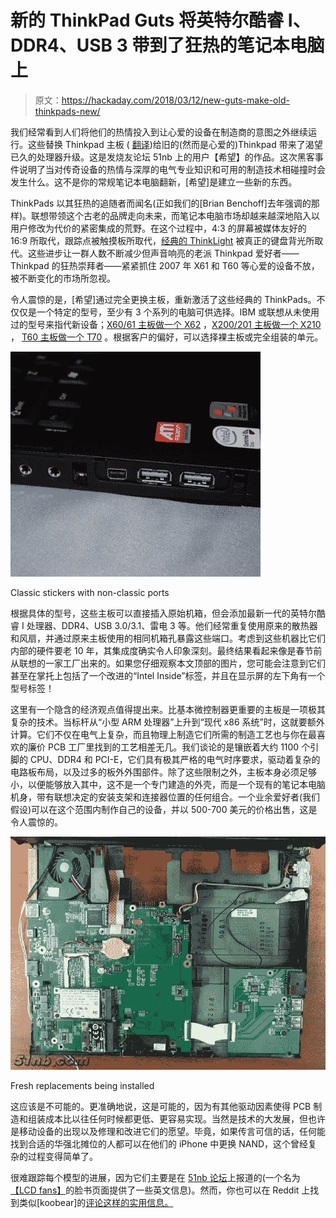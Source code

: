 # 新的 ThinkPad Guts 将英特尔酷睿 I、DDR4、USB 3 带到了狂热的笔记本电脑上

> 原文：<https://hackaday.com/2018/03/12/new-guts-make-old-thinkpads-new/>

我们经常看到人们将他们的热情投入到让心爱的设备在制造商的意图之外继续运行。这些替换 Thinkpad 主板 ( [翻译](https://translate.google.com/translate?sl=auto&tl=en&js=y&prev=_t&hl=en&ie=UTF-8&u=https%3A%2F%2Fforum.51nb.com%2Fforum.php%3Fmod%3Dviewthread%26tid%3D1811153%26extra%3Dpage%3D1&edit-text=))给旧的(然而是心爱的)Thinkpad 带来了渴望已久的处理器升级。这是发烧友论坛 51nb 上的用户【希望】的作品。这次黑客事件说明了当对传奇设备的热情与深厚的电气专业知识和可用的制造技术相碰撞时会发生什么。这不是你的常规笔记本电脑翻新，[希望]是建立一些新的东西。

ThinkPads 以其狂热的追随者而闻名(正如我们的[Brian Benchoff]去年强调的那样)。联想带领这个古老的品牌走向未来，而笔记本电脑市场却越来越深地陷入以用户修改为代价的紧密集成的荒野。在这个过程中，4:3 的屏幕被媒体友好的 16:9 所取代，跟踪点被触摸板所取代，[经典的 ThinkLight](https://en.wikipedia.org/wiki/IBM_ThinkPad_ThinkLight) 被真正的键盘背光所取代。这些进步让一群人数不断减少但声音响亮的老派 Thinkpad 爱好者——Thinkpad 的狂热崇拜者——紧紧抓住 2007 年 X61 和 T60 等心爱的设备不放，被不断变化的市场所忽视。

令人震惊的是，[希望]通过完全更换主板，重新激活了这些经典的 ThinkPads。不仅仅是一个特定的型号，至少有 3 个系列的电脑可供选择。IBM 或联想从未使用过的型号来指代新设备；[X60/61 主板做一个 X62](https://forum.51nb.com/forum.php?mod=viewthread&tid=1650395&extra=page=1) ，[X200/201 主板做一个 X210](https://forum.51nb.com/forum.php?mod=viewthread&tid=1810987&extra=page=1) ， [T60 主板做一个 T70](https://forum.51nb.com/forum.php?mod=viewthread&tid=1718306&extra=page=1) 。根据客户的偏好，可以选择裸主板或完全组装的单元。

![](img/0d55dbe39c88d5585aa6ec82e5d5abaf.png)

Classic stickers with non-classic ports

根据具体的型号，这些主板可以直接插入原始机箱，但会添加最新一代的英特尔酷睿 I 处理器、DDR4、USB 3.0/3.1、雷电 3 等。他们经常重复使用原来的散热器和风扇，并通过原来主板使用的相同机箱孔暴露这些端口。考虑到这些机器比它们内部的硬件要老 10 年，其集成度确实令人印象深刻。最终结果看起来像是春节前从联想的一家工厂出来的。如果您仔细观察本文顶部的图片，您可能会注意到它们甚至在掌托上包括了一个改进的“Intel Inside”标签，并且在显示屏的左下角有一个型号标签！

这里有一个隐含的经济观点值得提出来。比基本微控制器更重要的主板是一项极其复杂的技术。当标杆从“小型 ARM 处理器”上升到“现代 x86 系统”时，这就要额外计算。它们不仅在电气上复杂，而且物理上制造它们所需的制造工艺也与你在最喜欢的廉价 PCB 工厂里找到的工艺相差无几。我们谈论的是镶嵌着大约 1100 个引脚的 CPU、DDR4 和 PCI-E，它们具有极其严格的电气时序要求，驱动着复杂的电路板布局，以及过多的板外外围部件。除了这些限制之外，主板本身必须足够小，以便能够放入其中，这不是一个专门建造的外壳，而是一个现有的笔记本电脑机身，带有联想决定的安装支架和连接器位置的任何组合。一个业余爱好者(我们假设)可以在这个范围内制作自己的设备，并以 500-700 美元的价格出售，这是令人震惊的。

![](img/2d7df0f8a290533cc061c40456fb29e2.png)

Fresh replacements being installed

这应该是不可能的。更准确地说，这是可能的，因为有其他驱动因素使得 PCB 制造和组装成本比以往任何时候都更低、更容易实现。当然是技术的大发展，但也许是移动设备的出现以及修理和改进它们的愿望。毕竟，如果传言可信的话，任何能找到合适的华强北摊位的人都可以在他们的 iPhone 中更换 NAND，这个曾经复杂的过程变得简单了。

很难跟踪每个模型的进展，因为它们主要是在 [51nb 论坛](https://forum.51nb.com/forum-x62-1.html)上报道的(一个名为[【LCD fans】](https://www.facebook.com/lcdfans/)的脸书页面提供了一些英文信息)。然而，你也可以在 Reddit 上找到类似[koobear]的[评论这样的实用信息。](https://www.reddit.com/r/thinkpad/comments/809p2s/brief_review_of_the_x210_from_51nblcdfans/)